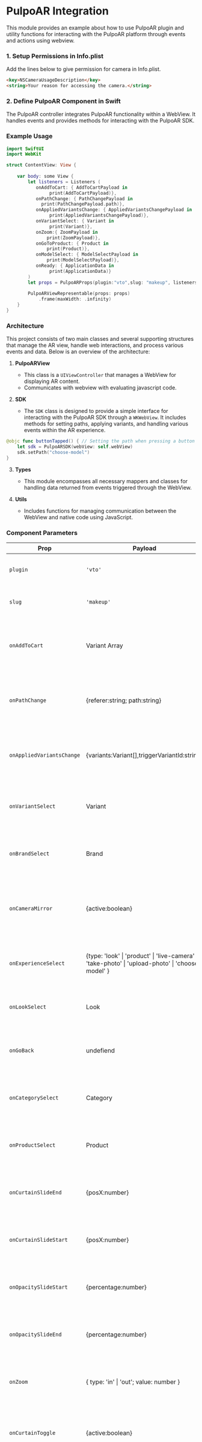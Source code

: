 # PulpoAR Integration

This module provides an example about how to use PulpoAR plugin and utility functions for interacting with the PulpoAR platform through events and actions using webview.



### 1. Setup Permissions in Info.plist

Add the lines below to give permission for camera in Info.plist.
```html
<key>NSCameraUsageDescription</key>
<string>Your reason for accessing the camera.</string>
``` 

### 2. Define PulpoAR Component in Swift


The PulpoAR controller integrates PulpoAR functionality within a WebView. It handles events and provides methods for interacting with the PulpoAR SDK.

### Example Usage
```swift
import SwiftUI
import WebKit

struct ContentView: View {
    
    var body: some View {
        let listeners = Listeners (
           onAddToCart: { AddToCartPayload in
                print(AddToCartPayload)},
           onPathChange: { PathChangePayload in
             print(PathChangePayload.path)},
           onAppliedVariantsChange: { AppliedVariantsChangePayload in
                print(AppliedVariantsChangePayload)},
           onVariantSelect: { Variant in
                print(Variant)},
           onZoom:{ ZoomPayload in
               print(ZoomPayload)},
           onGoToProduct: { Product in
               print(Product)},
           onModelSelect: { ModelSelectPayload in
               print(ModelSelectPayload)},
           onReady: { ApplicationData in
                print(ApplicationData)}
        )
        let props = PulpoARProps(plugin:"vto",slug: "makeup", listeners: listeners)
        
        PulpoARViewRepresentable(props: props)
            .frame(maxWidth: .infinity)
    }
}
```
### Architecture
This project consists of two main classes and several supporting structures that manage the AR view, handle web interactions, and process various events and data. Below is an overview of the architecture:
1. **PulpoARView**
    -  This class is a `UIViewController` that manages a WebView for displaying AR content.
    -  Communicates with webview with evaluating javascript code.


2. **SDK**
    - The `SDK` class is designed to provide a simple interface for interacting with the PulpoAR SDK through a `WKWebView`. It includes methods for setting paths, applying variants, and handling various events within the AR experience.
```swift
@objc func buttonTapped() { // Setting the path when pressing a button
    let sdk = PulpoARSDK(webView: self.webView)
    sdk.setPath("choose-model")
}
```
3. **Types**

    - This module encompasses all necessary mappers and classes for handling data returned from events triggered through the WebView.

4. **Utils**
    - Includes functions for managing communication between the WebView and native code using JavaScript.

### Component Parameters


| Prop                  | Payload                                                                                           | Description                                                              |
|-----------------------|---------------------------------------------------------------------------------------------------|--------------------------------------------------------------------------|
| `plugin`              | `'vto'`                                                                                           | Specifies the PulpoAR plugin to use.                                     |
| `slug`                | `'makeup'`                                                                                        | Specifies the slug for the PulpoAR plugin.                               |
| `onAddToCart`         | Variant Array	                                                                                    | Callback function triggered when the Add to Cart button is clicked.      |
| `onPathChange`        | {referer:string; path:string}	                                                                    | Callback function triggered when the application path changes.           |
| `onAppliedVariantsChange` | {variants:Variant[],triggerVariantId:string}	                                                     | Callback function triggered when the applied variants change.            |
| `onVariantSelect`     | Variant                                                                                           | Callback function triggered when a variant is selected.                  |
| `onBrandSelect`       | Brand                                                                                             | Callback function triggered when a brand is selected.                    |
| `onCameraMirror`      | {active:boolean}	                                                                                 | Callback function triggered when the camera mirror configuration changes. |
| `onExperienceSelect`  | {type: 'look' \| 'product' \| 'live-camera' \| 'take-photo' \| 'upload-photo' \| 'choose-model' } | Callback function triggered when an experience is selected.              |
| `onLookSelect`        | Look                                                                                              | Callback function triggered when a look is selected.                     |
| `onGoBack`            | undefiend                                                                                         | Callback function triggered when the Go Back button is clicked.          |
| `onCategorySelect`    | Category                                                                                          | Callback function triggered when a category is selected.                 |
| `onProductSelect`     | Product                                                                                           | Callback function triggered when a product is selected.                  |
| `onCurtainSlideEnd`   | {posX:number}	                                                                                    | Callback function triggered when the Before-After slide ends.            |
| `onCurtainSlideStart` | {posX:number}	                                                                                    | Callback function triggered when the Before-After slide starts.          |
| `onOpacitySlideStart` | {percentage:number}	                                                                              | Callback function triggered when the Opacity slide starts.               |
| `onOpacitySlideEnd`   | {percentage:number}	                                                                              | Callback function triggered when the Opacity slide ends.                 |
| `onZoom`              | { type: 'in' \| 'out'; value: number }                                                            | Callback function triggered when the Zoom changes.                          |
| `onCurtainToggle`     | {active:boolean}	                                                                                 | Callback function triggered when the Before-After curtain is toggled.    |
| `onTryNowClick`       | {targetPath:string}                                                                               | Callback function triggered when the Try Now button is clicked.          |
| `onGdprApprove`       | {approved:boolean}                                                                                | Callback function triggered when the GDPR checkbox is clicked.           |
| `onUploadPhoto`       | undefined                                                                                         | Callback function triggered when a photo is uploaded.                    |
| `onModelSelect`       | { image: string; id: number }                                                                     | Callback function triggered when a model is selected.                    |
| `onTakePhotoAgain`    | undefined                                                                                         | Callback function triggered when the Take Again button is clicked.       |
| `onUsePhoto`          | undefined                                                                                         | Callback function triggered when the Use Photo button is clicked.        |
| `onError`             | Error                                                                                             | Callback function triggered when an error occurs.                        |
| `onReady`             | Project data	                                                                                     | Callback function triggered when the PulpoAR plugin is ready.            |
| `onTakePhoto`         | undefined                                                                                         | Callback function triggered when a photo is taken.                       |




## Actions Summary

| Function         | Description                                                                              | Parameters                                                                                           | Example Usage                                                   |
|------------------|------------------------------------------------------------------------------------------|------------------------------------------------------------------------------------------------------|-----------------------------------------------------------------|
| `setPath`        | Changes the application's path within the PulpoAR plugin.                                | - `path`: 'root' \| 'choose-model' \| 'take-photo' \| 'apply-live' \| 'apply-photo' <br>  | ```sdk.setPath('take-photo');  ```                      |
| `applyVariants`  | Initializes or updates the variants to be applied in the AR experience.                  | - `array`: Variant slug array <br>                                              | ``` sdk.applyVariants(['variant1', 'variant2']);```     |
| `setImageToApply`| Sets a specific image to be used in the AR experience, either from a URL or base64 string.| - `image`: Image URL or base64 string <br>                                      | ```sdk.setImageToApply('https://example.com/image.jpg');``` |
| `initCamera`     | Initializes the camera with specified constraints such as facing mode.                   | - `mode`: { facingMode: 'user' \| 'environment' } <br>                         | ```sdk.initCamera({ facingMode: 'environment' });```  |

